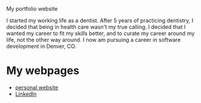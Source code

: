 My portfolio website

I started my working life as a dentist. After 5 years of practicing dentistry, I decided that being in health care wasn't my true calling. I decided that I wanted my career to fit my skills better, and to curate my career around my life, not the other way around. I now am pursuing a career in software development in Denver, CO.

# My webpages
* [personal website](http://jduffey1990.github.io/portfolio-website)
* [LinkedIn](https://www.linkedin.com/in/jordan-duffey-39a76998/)
